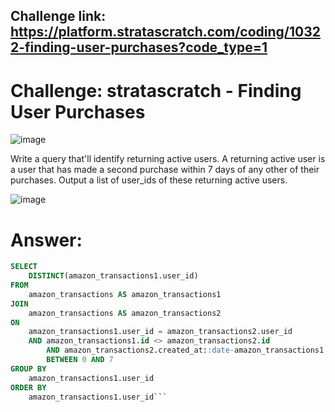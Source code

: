 ## Challenge link: https://platform.stratascratch.com/coding/10322-finding-user-purchases?code_type=1

# Challenge: stratascratch - Finding User Purchases

![image](https://github.com/user-attachments/assets/39cb4264-afa6-4d89-9238-bd77b675b87c)


Write a query that'll identify returning active users. A returning active user is a user that has made a second purchase within 7 days of any other of their purchases. Output a list of user_ids of these returning active users.

![image](https://github.com/user-attachments/assets/f9e97a7b-341b-4421-b4fc-6ab4231c3b97)


# Answer:

``` sql
SELECT
    DISTINCT(amazon_transactions1.user_id)
FROM 
    amazon_transactions AS amazon_transactions1
JOIN
    amazon_transactions AS amazon_transactions2
ON 
    amazon_transactions1.user_id = amazon_transactions2.user_id
    AND amazon_transactions1.id <> amazon_transactions2.id 
        AND amazon_transactions2.created_at::date-amazon_transactions1.created_at:: date
        BETWEEN 0 AND 7
GROUP BY 
    amazon_transactions1.user_id
ORDER BY 
    amazon_transactions1.user_id```
